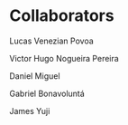 # Collaborators

Lucas Venezian Povoa

Victor Hugo Nogueira Pereira

Daniel Miguel

Gabriel Bonavoluntá

James Yuji
